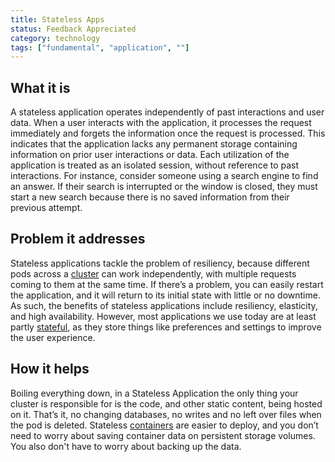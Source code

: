 ```yaml
---
title: Stateless Apps
status: Feedback Appreciated
category: technology
tags: ["fundamental", "application", ""]
---
```


## What it is

A stateless application operates independently of past interactions and user data. 
When a user interacts with the application, 
it processes the request immediately and forgets the information once the request is processed. 
This indicates that the application lacks any permanent storage containing information on prior user interactions or data. 
Each utilization of the application is treated as an isolated session, 
without reference to past interactions. 
For instance, consider someone using a search engine to find an answer. 
If their search is interrupted or the window is closed, 
they must start a new search because there is no saved information from their previous attempt.

## Problem it addresses

Stateless applications tackle the problem of resiliency, 
because different pods across a [cluster](/cluster/) can work independently, 
with multiple requests coming to them at the same time. 
If there’s a problem, you can easily restart the application, 
and it will return to its initial state with little or no downtime. 
As such, the benefits of stateless applications include resiliency, elasticity, and high availability. 
However, most applications we use today are at least partly [stateful](/stateful-apps/), 
as they store things like preferences and settings to improve the user experience.

## How it helps

Boiling everything down, in a Stateless Application the only thing your cluster is responsible for is 
the code, and other static content, being hosted on it. 
That’s it, no changing databases, no writes and no left over files when the pod is deleted. 
Stateless [containers](/container/) are easier to deploy, 
and you don’t need to worry about saving container data on persistent storage volumes. 
You also don't have to worry about backing up the data.
